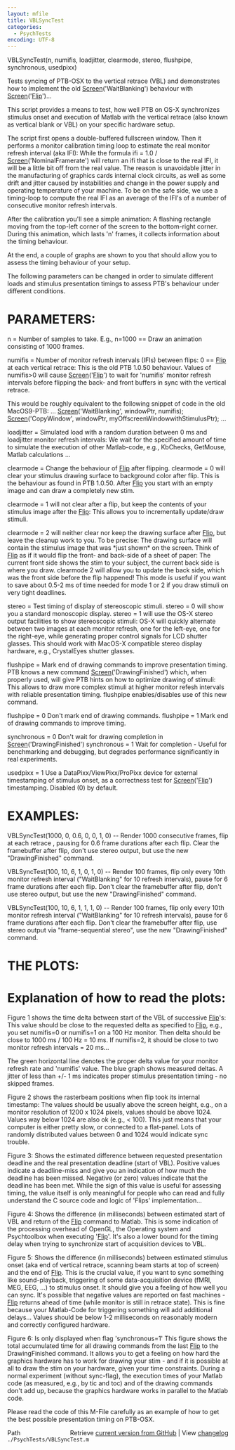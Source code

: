 ```yaml
---
layout: mfile
title: VBLSyncTest
categories:
  - PsychTests
encoding: UTF-8
---
```


VBLSyncTest(n, numifis, loadjitter, clearmode, stereo, flushpipe, synchronous, usedpixx)

Tests syncing of PTB-OSX to the vertical retrace (VBL) and demonstrates
how to implement the old [Screen](/docs/Screen)('WaitBlanking') behaviour with
[Screen](/docs/Screen)('[Flip](/docs/Flip)')...

This script provides a means to test, how well PTB on OS-X synchronizes
stimulus onset and execution of Matlab with the vertical retrace
(also known as vertical blank or VBL) on your specific hardware setup.

The script first opens a double-buffered fullscreen window. Then it
performs a monitor calibration timing loop to estimate the real monitor refresh
interval (aka IFI): While the formula ifi = 1.0 / [Screen](/docs/Screen)('NominalFramerate') will
return an ifi that is close to the real IFI, it will be a little bit off
from the real value. The reason is unavoidable jitter in the manufacturing of
graphics cards internal clock circuits, as well as some drift and jitter
caused by instabilities and change in the power supply and operating
temperature of your machine. To be on the safe side, we use a timing-loop
to compute the real IFI as an average of the IFI's of a number of consecutive
monitor refresh intervals.

After the calibration you'll see a simple animation: A flashing rectangle
moving from the top-left corner of the screen to the bottom-right corner.
During this animation, which lasts 'n' frames, it collects information
about the timing behaviour.

At the end, a couple of graphs are shown to you that should allow you to
assess the timing behaviour of your setup.

The following parameters can be changed in order to simulate different
loads and stimulus presentation timings to assess PTB's behaviour under
different conditions.


# PARAMETERS:

n = Number of samples to take. E.g., n=1000 == Draw an animation
consisting of 1000 frames.



numifis = Number of monitor refresh intervals (IFIs) between flips:
0 == [Flip](/docs/Flip) at each vertical retrace: This is the old PTB 1.0.50 behaviour.
Values of numifis\>0 will cause [Screen](/docs/Screen)('[Flip](/docs/Flip)') to wait for 'numifis'
monitor refresh intervals before flipping the back- and front buffers in
sync with the vertical retrace.

This would be roughly equivalent to the following snippet of code in the old
MacOS9-PTB:
...
[Screen](/docs/Screen)('WaitBlanking', windowPtr, numifis);
[Screen](/docs/Screen)('CopyWindow', windowPtr, myOffscreenWindowwithStimulusPtr);
...



loadjitter = Simulated load with a random duration between 0 ms
and loadjitter monitor refresh intervals: We wait for the specified
amount of time to simulate the execution of other Matlab-code, e.g.,
KbChecks, GetMouse, Matlab calculations ...



clearmode = Change the behaviour of [Flip](/docs/Flip) after flipping.
clearmode = 0 will clear your stimulus drawing surface to background color after flip.
This is the behaviour as found in PTB 1.0.50. After [Flip](/docs/Flip) you start with an
empty image and can draw a completely new stim.

clearmode = 1 will not clear after a flip, but keep the contents of your stimulus
image after the [Flip](/docs/Flip): This allows you to incrementally update/draw stimuli.

clearmode = 2 will neither clear nor keep the drawing surface after [Flip](/docs/Flip), but leave the
cleanup work to you. To be precise: The drawing surface will contain the
stimulus image that was \*just shown\* on the screen. Think of [Flip](/docs/Flip) as if it would
flip the front- and back-side of a sheet of paper: The current front side
shows the stim to your subject, the current back side is where you draw.
clearmode 2 will allow you to update the back side, which was the front
side before the flip happened! This mode is useful if you want to save
about 0.5-2 ms of time needed for mode 1 or 2 if you draw stimuli on very
tight deadlines.


stereo = Test timing of display of stereoscopic stimuli.
stereo = 0 will show you a standard monoscopic display.
stereo = 1 will use the OS-X stereo output facilities to show stereoscopic
stimuli: OS-X will quickly alternate between two images at each monitor refresh,
one for the left-eye, one for the right-eye, while generating proper
control signals for LCD shutter glasses. This should work with MacOS-X
compatible stereo display hardware, e.g., CrystalEyes shutter glasses.


flushpipe = Mark end of drawing commands to improve presentation timing.
PTB knows a new command [Screen](/docs/Screen)('DrawingFinished') which, when properly used,
will give PTB hints on how to optimize drawing of stimuli: This allows to draw
more complex stimuli at higher monitor refesh intervals with reliable presentation
timing. flushpipe enables/disables use of this new command.

flushpipe = 0 Don't mark end of drawing commands.
flushpipe = 1 Mark end of drawing commands to improve timing.


synchronous = 0 Don't wait for drawing completion in [Screen](/docs/Screen)('DrawingFinished')
synchronous = 1 Wait for completion - Useful for benchmarking and debugging,
but degrades performance significantly in real experiments.


usedpixx = 1 Use a DataPixx/ViewPixx/ProPixx device for external
timestamping of stimulus onset, as a correctness test for [Screen](/docs/Screen)('[Flip](/docs/Flip)')
timestamping. Disabled (0) by default.


# EXAMPLES:

VBLSyncTest(1000, 0, 0.6, 0, 0, 1, 0) -- Render 1000 consecutive frames,
flip at each retrace , pausing for 0.6 frame durations after each flip.
Clear the framebuffer after flip, don't use stereo output, but use the new
"DrawingFinished" command.

VBLSyncTest(100, 10, 6, 1, 0, 1, 0) -- Render 100 frames,
flip only every 10th monitor refresh interval ("WaitBlanking" for 10 refresh intervals),
pause for 6 frame durations after each flip. Don't clear the framebuffer after
flip, don't use stereo output, but use the new "DrawingFinished" command.

VBLSyncTest(100, 10, 6, 1, 1, 1, 0) -- Render 100 frames,
flip only every 10th monitor refresh interval ("WaitBlanking" for 10 refresh intervals),
pause for 6 frame durations after each flip. Don't clear the framebuffer after
flip, use stereo output via "frame-sequential stereo", use the new "DrawingFinished" command.



# THE PLOTS:

# Explanation of how to read the plots:

Figure 1 shows the time delta between start of the VBL of successive
[Flip](/docs/Flip)'s: This value should be close to the requested delta as specified to
[Flip](/docs/Flip), e.g., you set numifis=0 or numifis=1 on a 100 Hz monitor. Then
delta should be close to 1000 ms / 100 Hz = 10 ms. If numifis=2, it
should be close to two monitor refresh intervals = 20 ms...

The green horizontal line denotes the proper delta value for your monitor
refresh rate and 'numifis' value. The blue graph shows measured deltas. A
jitter of less than +/- 1 ms indicates proper stimulus presentation timing -
no skipped frames.


Figure 2 shows the rasterbeam positions when flip took its internal
timestamp: The values should be usually above the screen height, e.g., on
a monitor resolution of 1200 x 1024 pixels, values should be above 1024.
Values way below 1024 are also ok (e.g., \< 100). This just means that
your computer is either pretty slow, or connected to a flat-panel.
Lots of randomly distributed values between 0 and 1024 would indicate sync trouble.


Figure 3: Shows the estimated difference between requested presentation
deadline and the real presentation deadline (start of VBL). Positive
values indicate a deadline-miss and give you an indication of how much
the deadline has been missed. Negative (or zero) values indicate that the
deadline has been met. While the sign of this value is useful for assessing
timing, the value itself is only meaningful for people who can read and
fully understand the C source code and logic of 'Flips' implementation...

Figure 4: Shows the difference (in milliseconds) between estimated
start of VBL and return of the [Flip](/docs/Flip) command to Matlab. This is some
indication of the processing overhead of OpenGL, the Operating system and
Psychtoolbox when executing '[Flip](/docs/Flip)'. It's also a lower bound for the
timing delay when trying to synchronize start of acquisition devices to
VBL.

Figure 5: Shows the difference (in milliseconds) between estimated
stimulus onset (aka end of vertical retrace, scanning beam starts
at top of screen) and the end of [Flip](/docs/Flip). This is the crucial value, if you
want to sync something like sound-playback, triggering of some
data-acquisition device (fMRI, MEG, EEG, ...) to stimulus onset. It
should give you a feeling of how well you can sync. It's possible that
negative values are reported on fast machines - [Flip](/docs/Flip) returns ahead of
time (while monitor is still in retrace state). This is fine because your
Matlab-Code for triggering something will add additional delays... Values
should be below 1-2 milliseconds on reasonably modern and correctly
configured hardware.

Figure 6: Is only displayed when flag 'synchronous=1' This figure shows
the total accumulated time for all drawing commands from the last [Flip](/docs/Flip) to the
DrawingFinished command. It allows you to get a feeling on how hard the
graphics hardware has to work for drawing your stim - and if it is
possible at all to draw the stim on your hardware, given your time
constraints. During a normal experiment (without sync-flag), the
execution times of your Matlab code (as measured, e.g., by tic and toc)
and of the drawing commands don't add up, because the graphics hardware
works in parallel to the Matlab code.


Please read the code of this M-File carefully as an example of how to get
the best possible presentation timing on PTB-OSX.



<div class="code_header" style="text-align:right;">
  <span style="float:left;">Path&nbsp;&nbsp;</span> <span class="counter">Retrieve <a href=
  "https://raw.github.com/Psychtoolbox-3/Psychtoolbox-3/beta/./PsychTests/VBLSyncTest.m">current version from GitHub</a> | View <a href=
  "https://github.com/Psychtoolbox-3/Psychtoolbox-3/commits/beta/./PsychTests/VBLSyncTest.m">changelog</a></span>
</div>
<div class="code">
  <code>./PsychTests/VBLSyncTest.m</code>
</div>
